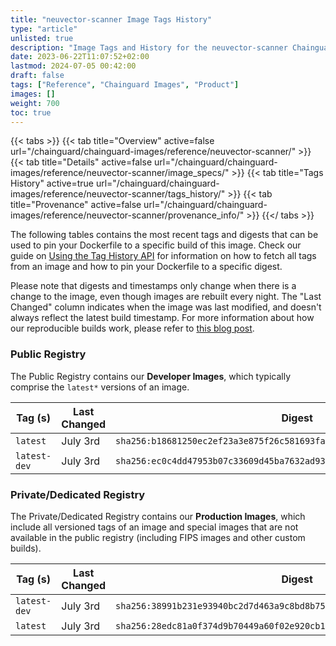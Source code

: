 ```yaml
---
title: "neuvector-scanner Image Tags History"
type: "article"
unlisted: true
description: "Image Tags and History for the neuvector-scanner Chainguard Image"
date: 2023-06-22T11:07:52+02:00
lastmod: 2024-07-05 00:42:00
draft: false
tags: ["Reference", "Chainguard Images", "Product"]
images: []
weight: 700
toc: true
---
```


{{< tabs >}}
{{< tab title="Overview" active=false url="/chainguard/chainguard-images/reference/neuvector-scanner/" >}}
{{< tab title="Details" active=false url="/chainguard/chainguard-images/reference/neuvector-scanner/image_specs/" >}}
{{< tab title="Tags History" active=true url="/chainguard/chainguard-images/reference/neuvector-scanner/tags_history/" >}}
{{< tab title="Provenance" active=false url="/chainguard/chainguard-images/reference/neuvector-scanner/provenance_info/" >}}
{{</ tabs >}}

The following tables contains the most recent tags and digests that can be used to pin your Dockerfile to a specific build of this image. Check our guide on [Using the Tag History API](/chainguard/chainguard-images/using-the-tag-history-api/) for information on how to fetch all tags from an image and how to pin your Dockerfile to a specific digest.

Please note that digests and timestamps only change when there is a change to the image, even though images are rebuilt every night. The "Last Changed" column indicates when the image was last modified, and doesn't always reflect the latest build timestamp. For more information about how our reproducible builds work, please refer to [this blog post](https://www.chainguard.dev/unchained/reproducing-chainguards-reproducible-image-builds).

### Public Registry
The Public Registry contains our **Developer Images**, which typically comprise the `latest*` versions of an image.

| Tag (s)       | Last Changed | Digest                                                                    |
|---------------|--------------|---------------------------------------------------------------------------|
|  `latest`     | July 3rd     | `sha256:b18681250ec2ef23a3e875f26c581693faf94068edfd25a1f463b1c569e6b217` |
|  `latest-dev` | July 3rd     | `sha256:ec0c4dd47953b07c33609d45ba7632ad934661ad9260282d7f0e5b408d8460d9` |


### Private/Dedicated Registry
The Private/Dedicated Registry contains our **Production Images**, which include all versioned tags of an image and special images that are not available in the public registry (including FIPS images and other custom builds).

| Tag (s)       | Last Changed | Digest                                                                    |
|---------------|--------------|---------------------------------------------------------------------------|
|  `latest-dev` | July 3rd     | `sha256:38991b231e93940bc2d7d463a9c8bd8b75c08fdb754bc4e63f79d5315ed34bfb` |
|  `latest`     | July 3rd     | `sha256:28edc81a0f374d9b70449a60f02e920cb1b9336e7ba0eb6aa79c122f501ac496` |

